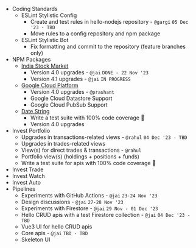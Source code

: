 
- Coding Standards
  - ESLint Stylistic Config
    - Create and test rules in hello-nodejs repository - `@gargi` `05 Dec '23 - TBD`
    - Move rules to a config repository and npm package
  - ESLint Stylistic Bot
    - Fix formatting and commit to the repository (feature branches only)
- NPM Packages
  - [India Stock Market](https://www.npmjs.com/package/@zero65tech/indian-stock-market)
    - Version 4.0 upgrades - `@jai` `DONE - 22 Nov '23`
    - Version 4.1 upgrades - `@jai` `IN PROGRESS`
  - [Google Cloud Platform](https://www.npmjs.com/package/@zero65tech/google-cloud-platform)
    - Version 4.0 upgrades - `@prashant`
    - Google Cloud Datastore Support
    - Google Cloud PubSub Support
  - [Date String](https://www.npmjs.com/package/@zero65tech/date-string)
    - Write a test suite with 100% code coverage :hamster:
    - Version 4.0 upgrades
- Invest Portfolio
  - Upgrades in transactions-related views - `@rahul` `04 Dec '23 - TBD`
  - Upgrades in trades-related views
  - View(s) for direct trades & transactions - `@rahul`
  - Portfolio view(s) (holdings + positions + funds)
  - Write a test suite for apis with 100% code coverage :hamster:
- Invest Trade
- Invest Watch
- Invest Auto
- Pipelines
  - Experiments with GitHub Actions - `@jai` `23-24 Nov '23`
  - Design discussions - `@jai` `27-28 Nov '23`
  - Experiments with Firestore - `@jai` `29 Nov - 01 Dec '23`
  - Hello CRUD apis with a test Firestore collection - `@jai` `04 Dec '23 - TBD`
  - Vue3 UI for hello CRUD apis
  - Core apis - `@jai` `TBD - TBD`
  - Skeleton UI
